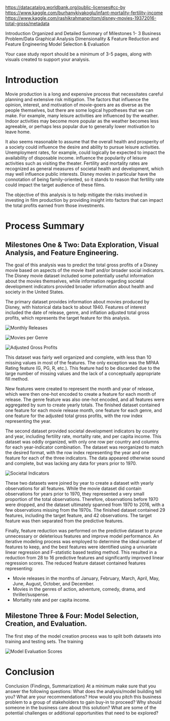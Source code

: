 https://datacatalog.worldbank.org/public-licenses#cc-by
https://www.kaggle.com/burhanykiyakoglu/infant-mortality-fertility-income
https://www.kaggle.com/rashikrahmanpritom/disney-movies-19372016-total-gross/metadata



Introduction
  Organized and Detailed Summary of Milestones 1- 3
      Business Problem/Data
      Graphical Analysis
      Dimensionality & Feature Reduction and Feature Engineering
      Model Selection & Evaluation


Your case study report should be a minimum of 3-5 pages, along with visuals created to support your analysis.

# Introduction
Movie production is a long and expensive process that necessitates careful planning and extensive risk mitigation.  The factors that influence the opinion, interest, and motivation of movie-goers are as diverse as the people themselves, but there are some logical hypotheses that we can make.  For example, many leisure activities are influenced by the weather.  Indoor activities may become more popular as the weather becomes less agreeable, or perhaps less popular due to generally lower motivation to leave home.  

It also seems reasonable to assume that the overall health and prosperity of a society could influence the desire and ability to pursue leisure activities.  Unemployment rates, for example, could logically be expected to impact the availability of disposable income. influence the popularity of leisure activities such as visiting the theater.  Fertility and mortality rates are recognized as general measures of societal health and development, which may well influence public interests.  Disney movies in particular have the connotation of being family-oriented, so it stands to reason that fertility rate could impact the target audience of these films.

The objective of this analysis is to help mitigate the risks involved in investing in film production by providing insight into factors that can impact the total profits earned from those investments.

# Process Summary

## Milestones One & Two: Data Exploration, Visual Analysis, and Feature Engineering.
The goal of this analysis was to predict the total gross profits of a Disney movie based on aspects of the movie itself and/or broader social indicators.  The Disney movie dataset included some potentially useful information about the movies themselves, while information regarding societal development indicators provided broader information about health and society in the United States.

The primary dataset provides information about movies produced by Disney, with historical data back to about 1940.  Features of interest included the date of release, genre, and inflation adjusted total gross profits, which represents the target feature for this analysis.

![Monthly Releases](monthly_releases.png "Monthly Releases")

![Movies per Genre](movies_per_genre.png "Movies per Genre")

![Adjusted Gross Profits](gross_profits.png "Adjusted Gross Profits")

This dataset was fairly well organized and complete, with less than 10 missing values in most of the features.  The only exception was the MPAA Rating feature (G, PG, R, etc.).  This feature had to be discarded due to the large number of missing values and the lack of a conceptually appropriate fill method.  

New features were created to represent the month and year of release, which were then one-hot encoded to create a feature for each month of release.  The genre feature was also one-hot encoded, and all features were aggregated by sum to create yearly totals.  The finished dataset contained one feature for each movie release month, one feature for each genre, and one feature for the adjusted total gross profits, with the row index representing the year.

The second dataset provided societal development indicators by country and year, including fertility rate, mortality rate, and per capita income.  This dataset was oddly organized, with only one row per country and columns for each year-indicator combination.  The dataset was reorganized to match the desired format, with the row index representing the year and one feature for each of the three indicators.  The data appeared otherwise sound and complete, but was lacking any data for years prior to 1970.

![Societal Indicators](societal_indicators.png "Societal Indicators")

These two datasets were joined by year to create a dataset with yearly observations for all features.  While the movie dataset did contain observations for years prior to 1970, they represented a very small proportion of the total observations.  Therefore, observations before 1970 were dropped, and the dataset ultimately spanned from 1970 to 2016, with a few observations missing from the 1970s.  The finished dataset contained 29 features, including the target feature, and 42 observations.  The target feature was then separated from the predictive features.

Finally, feature reduction was performed on the predictive dataset to prune unnecessary or deleterious features and improve model performance.  An iterative modeling process was employed to determine the ideal number of features to keep, and the best features were identified using a univariate linear regression and F-statistic based testing method.  This resulted in a reduction from 28 to 16 predictive features and significantly improved linear regression scores.  The reduced feature dataset contained features representing:
- Movie releases in the months of January, February, March, April, May, June, August, October, and December.
- Movies in the genres of action, adventure, comedy, drama, and thriller/suspense.
- Mortality rate and per capita income.

## Milestone Three & Four: Model Selection, Creation, and Evaluation.
The first step of the model creation process was to split both datasets into training and testing sets.  The training


![Model Evaluation Scores](model_eval_scores.png "Model Evaluation Scores")


# Conclusion

Conclusion (Findings, Summarization)
At a minimum make sure that you answer the following questions:
What does the analysis/model building tell you?
What are your recommendations?
How would you pitch this business problem to a group of stakeholders to gain buy-in to proceed?
Why should someone in the business care about this solution?
What are some of the potential challenges or additional opportunities that need to be explored?
